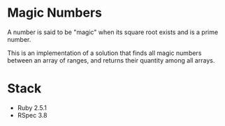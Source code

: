 # Magic Numbers

A number is said to be "magic" when its square root exists and is a prime number.

This is an implementation of a solution that finds all magic numbers between an array of ranges, and returns their quantity among all arrays.

# Stack
- Ruby 2.5.1
- RSpec 3.8
